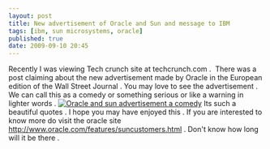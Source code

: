 ```yaml
---
layout: post
title: New advertisement of Oracle and Sun and message to IBM
tags: [ibm, sun microsystems, oracle]
published: true
date: 2009-09-10 20:45
---
```

Recently I was viewing Tech crunch site at techcrunch.com .  There was a post claiming about the new advertisement made by Oracle in the European edition of the Wall Street Journal . You may love to see the advertisement . We can call this as a comedy or something serious or like a warning in lighter words .  [![Oracle and sun advertisement a comedy](http://farm3.static.flickr.com/2491/3906567985_265ae36bdf.jpg)](http://www.flickr.com/photos/harikt/3906567985/)  Its such a beautiful quotes . I hope you may have enjoyed this . If you are interested to know more do visit the oracle site http://www.oracle.com/features/suncustomers.html . Don't know how long will it be there .   
